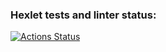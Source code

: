 ### Hexlet tests and linter status:
[![Actions Status](https://github.com/Raition/frontend-project-11/actions/workflows/hexlet-check.yml/badge.svg)](https://github.com/Raition/frontend-project-11/actions)